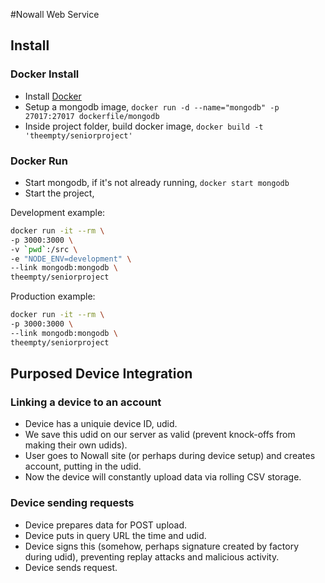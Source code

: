 #Nowall Web Service

## Install

### Docker Install
* Install [Docker](http://docker.com)
* Setup a mongodb image, `docker run -d --name="mongodb" -p 27017:27017 dockerfile/mongodb`
* Inside project folder, build docker image, `docker build -t 'theempty/seniorproject'`

### Docker Run
* Start mongodb, if it's not already running, `docker start mongodb`
* Start the project,

Development example:
```bash
docker run -it --rm \
-p 3000:3000 \
-v `pwd`:/src \
-e "NODE_ENV=development" \
--link mongodb:mongodb \
theempty/seniorproject
```

Production example:
```bash
docker run -it --rm \
-p 3000:3000 \
--link mongodb:mongodb \
theempty/seniorproject
```


## Purposed Device Integration

### Linking a device to an account
* Device has a uniquie device ID, udid.
* We save this udid on our server as valid (prevent knock-offs from making their own udids).
* User goes to Nowall site (or perhaps during device setup) and creates account, putting in the udid.
* Now the device will constantly upload data via rolling CSV storage.

### Device sending requests
* Device prepares data for POST upload.
* Device puts in query URL the time and udid.
* Device signs this (somehow, perhaps signature created by factory during udid), preventing replay attacks and malicious activity.
* Device sends request.
